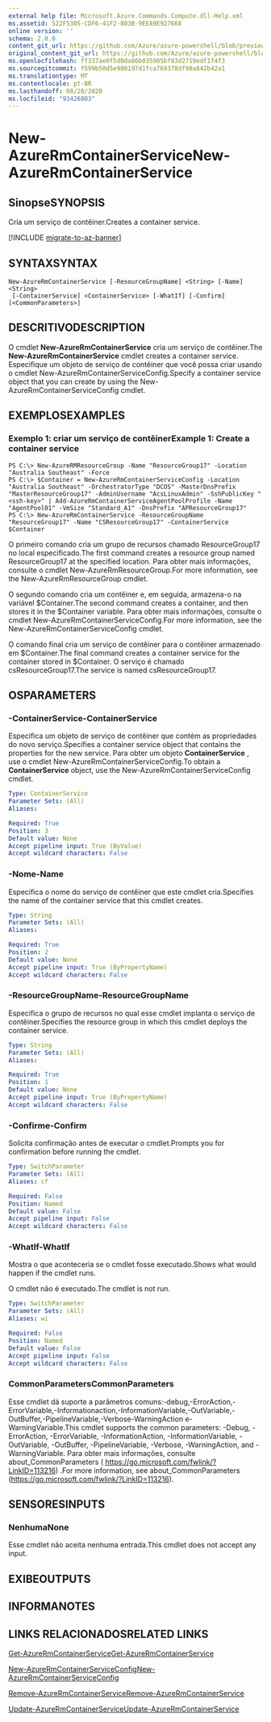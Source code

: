 ```yaml
---
external help file: Microsoft.Azure.Commands.Compute.dll-Help.xml
ms.assetid: 522F5305-CDF6-41F2-803B-9EEA9E927668
online version: ''
schema: 2.0.0
content_git_url: https://github.com/Azure/azure-powershell/blob/preview/src/ResourceManager/Compute/Stack/Commands.Compute/help/New-AzureRmContainerService.md
original_content_git_url: https://github.com/Azure/azure-powershell/blob/preview/src/ResourceManager/Compute/Stack/Commands.Compute/help/New-AzureRmContainerService.md
ms.openlocfilehash: ff337ae0f5d0da86b035905bf83d2719edf1f4f3
ms.sourcegitcommit: f599b50d5e980197d1fca769378df90a842b42a1
ms.translationtype: MT
ms.contentlocale: pt-BR
ms.lasthandoff: 08/20/2020
ms.locfileid: "93426803"
---
```

# <span data-ttu-id="82c04-101">New-AzureRmContainerService</span><span class="sxs-lookup"><span data-stu-id="82c04-101">New-AzureRmContainerService</span></span>

## <span data-ttu-id="82c04-102">Sinopse</span><span class="sxs-lookup"><span data-stu-id="82c04-102">SYNOPSIS</span></span>
<span data-ttu-id="82c04-103">Cria um serviço de contêiner.</span><span class="sxs-lookup"><span data-stu-id="82c04-103">Creates a container service.</span></span>

[!INCLUDE [migrate-to-az-banner](../../includes/migrate-to-az-banner.md)]

## <span data-ttu-id="82c04-104">SYNTAX</span><span class="sxs-lookup"><span data-stu-id="82c04-104">SYNTAX</span></span>

```
New-AzureRmContainerService [-ResourceGroupName] <String> [-Name] <String>
 [-ContainerService] <ContainerService> [-WhatIf] [-Confirm] [<CommonParameters>]
```

## <span data-ttu-id="82c04-105">DESCRITIVO</span><span class="sxs-lookup"><span data-stu-id="82c04-105">DESCRIPTION</span></span>
<span data-ttu-id="82c04-106">O cmdlet **New-AzureRmContainerService** cria um serviço de contêiner.</span><span class="sxs-lookup"><span data-stu-id="82c04-106">The **New-AzureRmContainerService** cmdlet creates a container service.</span></span>
<span data-ttu-id="82c04-107">Especifique um objeto de serviço de contêiner que você possa criar usando o cmdlet New-AzureRmContainerServiceConfig.</span><span class="sxs-lookup"><span data-stu-id="82c04-107">Specify a container service object that you can create by using the New-AzureRmContainerServiceConfig cmdlet.</span></span>

## <span data-ttu-id="82c04-108">EXEMPLOS</span><span class="sxs-lookup"><span data-stu-id="82c04-108">EXAMPLES</span></span>

### <span data-ttu-id="82c04-109">Exemplo 1: criar um serviço de contêiner</span><span class="sxs-lookup"><span data-stu-id="82c04-109">Example 1: Create a container service</span></span>
```
PS C:\> New-AzureRMResourceGroup -Name "ResourceGroup17" -Location "Australia Southeast" -Force
PS C:\> $Container = New-AzureRmContainerServiceConfig -Location "Australia Southeast" -OrchestratorType "DCOS" -MasterDnsPrefix "MasterResourceGroup17" -AdminUsername "AcsLinuxAdmin" -SshPublicKey "<ssh-key>" | Add-AzureRmContainerServiceAgentPoolProfile -Name "AgentPool01" -VmSize "Standard_A1" -DnsPrefix "APResourceGroup17"
PS C:\> New-AzureRmContainerService -ResourceGroupName "ResourceGroup17" -Name "CSResourceGroup17" -ContainerService $Container
```

<span data-ttu-id="82c04-110">O primeiro comando cria um grupo de recursos chamado ResourceGroup17 no local especificado.</span><span class="sxs-lookup"><span data-stu-id="82c04-110">The first command creates a resource group named ResourceGroup17 at the specified location.</span></span>
<span data-ttu-id="82c04-111">Para obter mais informações, consulte o cmdlet New-AzureRmResourceGroup.</span><span class="sxs-lookup"><span data-stu-id="82c04-111">For more information, see the New-AzureRmResourceGroup cmdlet.</span></span>

<span data-ttu-id="82c04-112">O segundo comando cria um contêiner e, em seguida, armazena-o na variável $Container.</span><span class="sxs-lookup"><span data-stu-id="82c04-112">The second command creates a container, and then stores it in the $Container variable.</span></span>
<span data-ttu-id="82c04-113">Para obter mais informações, consulte o cmdlet New-AzureRmContainerServiceConfig.</span><span class="sxs-lookup"><span data-stu-id="82c04-113">For more information, see the New-AzureRmContainerServiceConfig cmdlet.</span></span>

<span data-ttu-id="82c04-114">O comando final cria um serviço de contêiner para o contêiner armazenado em $Container.</span><span class="sxs-lookup"><span data-stu-id="82c04-114">The final command creates a container service for the container stored in $Container.</span></span>
<span data-ttu-id="82c04-115">O serviço é chamado csResourceGroup17.</span><span class="sxs-lookup"><span data-stu-id="82c04-115">The service is named csResourceGroup17.</span></span>

## <span data-ttu-id="82c04-116">OS</span><span class="sxs-lookup"><span data-stu-id="82c04-116">PARAMETERS</span></span>

### <span data-ttu-id="82c04-117">-ContainerService</span><span class="sxs-lookup"><span data-stu-id="82c04-117">-ContainerService</span></span>
<span data-ttu-id="82c04-118">Especifica um objeto de serviço de contêiner que contém as propriedades do novo serviço.</span><span class="sxs-lookup"><span data-stu-id="82c04-118">Specifies a container service object that contains the properties for the new service.</span></span>
<span data-ttu-id="82c04-119">Para obter um objeto **ContainerService** , use o cmdlet New-AzureRmContainerServiceConfig.</span><span class="sxs-lookup"><span data-stu-id="82c04-119">To obtain a **ContainerService** object, use the New-AzureRmContainerServiceConfig cmdlet.</span></span>

```yaml
Type: ContainerService
Parameter Sets: (All)
Aliases: 

Required: True
Position: 3
Default value: None
Accept pipeline input: True (ByValue)
Accept wildcard characters: False
```

### <span data-ttu-id="82c04-120">-Nome</span><span class="sxs-lookup"><span data-stu-id="82c04-120">-Name</span></span>
<span data-ttu-id="82c04-121">Especifica o nome do serviço de contêiner que este cmdlet cria.</span><span class="sxs-lookup"><span data-stu-id="82c04-121">Specifies the name of the container service that this cmdlet creates.</span></span>

```yaml
Type: String
Parameter Sets: (All)
Aliases: 

Required: True
Position: 2
Default value: None
Accept pipeline input: True (ByPropertyName)
Accept wildcard characters: False
```

### <span data-ttu-id="82c04-122">-ResourceGroupName</span><span class="sxs-lookup"><span data-stu-id="82c04-122">-ResourceGroupName</span></span>
<span data-ttu-id="82c04-123">Especifica o grupo de recursos no qual esse cmdlet implanta o serviço de contêiner.</span><span class="sxs-lookup"><span data-stu-id="82c04-123">Specifies the resource group in which this cmdlet deploys the container service.</span></span>

```yaml
Type: String
Parameter Sets: (All)
Aliases: 

Required: True
Position: 1
Default value: None
Accept pipeline input: True (ByPropertyName)
Accept wildcard characters: False
```

### <span data-ttu-id="82c04-124">-Confirme</span><span class="sxs-lookup"><span data-stu-id="82c04-124">-Confirm</span></span>
<span data-ttu-id="82c04-125">Solicita confirmação antes de executar o cmdlet.</span><span class="sxs-lookup"><span data-stu-id="82c04-125">Prompts you for confirmation before running the cmdlet.</span></span>

```yaml
Type: SwitchParameter
Parameter Sets: (All)
Aliases: cf

Required: False
Position: Named
Default value: False
Accept pipeline input: False
Accept wildcard characters: False
```

### <span data-ttu-id="82c04-126">-WhatIf</span><span class="sxs-lookup"><span data-stu-id="82c04-126">-WhatIf</span></span>
<span data-ttu-id="82c04-127">Mostra o que aconteceria se o cmdlet fosse executado.</span><span class="sxs-lookup"><span data-stu-id="82c04-127">Shows what would happen if the cmdlet runs.</span></span>

<span data-ttu-id="82c04-128">O cmdlet não é executado.</span><span class="sxs-lookup"><span data-stu-id="82c04-128">The cmdlet is not run.</span></span>

```yaml
Type: SwitchParameter
Parameter Sets: (All)
Aliases: wi

Required: False
Position: Named
Default value: False
Accept pipeline input: False
Accept wildcard characters: False
```

### <span data-ttu-id="82c04-129">CommonParameters</span><span class="sxs-lookup"><span data-stu-id="82c04-129">CommonParameters</span></span>
<span data-ttu-id="82c04-130">Esse cmdlet dá suporte a parâmetros comuns:-debug,-ErrorAction,-ErrorVariable,-Informationaction,-InformationVariable,-OutVariable,-OutBuffer,-PipelineVariable,-Verbose-WarningAction e-WarningVariable.</span><span class="sxs-lookup"><span data-stu-id="82c04-130">This cmdlet supports the common parameters: -Debug, -ErrorAction, -ErrorVariable, -InformationAction, -InformationVariable, -OutVariable, -OutBuffer, -PipelineVariable, -Verbose, -WarningAction, and -WarningVariable.</span></span> <span data-ttu-id="82c04-131">Para obter mais informações, consulte about_CommonParameters ( https://go.microsoft.com/fwlink/?LinkID=113216) .</span><span class="sxs-lookup"><span data-stu-id="82c04-131">For more information, see about_CommonParameters (https://go.microsoft.com/fwlink/?LinkID=113216).</span></span>

## <span data-ttu-id="82c04-132">SENSORES</span><span class="sxs-lookup"><span data-stu-id="82c04-132">INPUTS</span></span>

### <span data-ttu-id="82c04-133">Nenhuma</span><span class="sxs-lookup"><span data-stu-id="82c04-133">None</span></span>
<span data-ttu-id="82c04-134">Esse cmdlet não aceita nenhuma entrada.</span><span class="sxs-lookup"><span data-stu-id="82c04-134">This cmdlet does not accept any input.</span></span>

## <span data-ttu-id="82c04-135">EXIBE</span><span class="sxs-lookup"><span data-stu-id="82c04-135">OUTPUTS</span></span>

## <span data-ttu-id="82c04-136">INFORMA</span><span class="sxs-lookup"><span data-stu-id="82c04-136">NOTES</span></span>

## <span data-ttu-id="82c04-137">LINKS RELACIONADOS</span><span class="sxs-lookup"><span data-stu-id="82c04-137">RELATED LINKS</span></span>

[<span data-ttu-id="82c04-138">Get-AzureRmContainerService</span><span class="sxs-lookup"><span data-stu-id="82c04-138">Get-AzureRmContainerService</span></span>](./Get-AzureRmContainerService.md)

[<span data-ttu-id="82c04-139">New-AzureRmContainerServiceConfig</span><span class="sxs-lookup"><span data-stu-id="82c04-139">New-AzureRmContainerServiceConfig</span></span>](./New-AzureRmContainerServiceConfig.md)

[<span data-ttu-id="82c04-140">Remove-AzureRmContainerService</span><span class="sxs-lookup"><span data-stu-id="82c04-140">Remove-AzureRmContainerService</span></span>](./Remove-AzureRmContainerService.md)

[<span data-ttu-id="82c04-141">Update-AzureRmContainerService</span><span class="sxs-lookup"><span data-stu-id="82c04-141">Update-AzureRmContainerService</span></span>](./Update-AzureRmContainerService.md)


